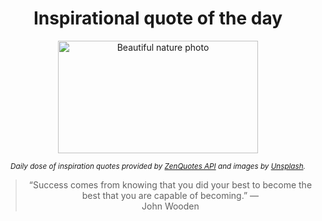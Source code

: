 
<div align="center">

# Inspirational quote of the day

<img src="./data/photo.jpeg" alt="Beautiful nature photo" width="320" height="180">

<sub><i>Daily dose of inspiration quotes provided by [ZenQuotes API](https://zenquotes.io/) and images by [Unsplash](https://unsplash.com/).</i></sub>


<blockquote>&ldquo;Success comes from knowing that you did your best to become the best that you are capable of becoming.&rdquo; &mdash; <footer>John Wooden</footer></blockquote>

</div>
